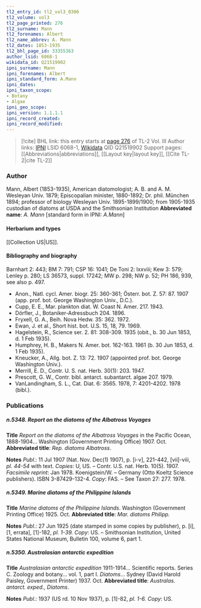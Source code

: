 ```yaml
---
tl2_entry_id: tl2_vol3_0306
tl2_volume: vol3
tl2_page_printed: 276
tl2_surname: Mann
tl2_forenames: Albert
tl2_name_abbrev: A. Mann
tl2_dates: 1853-1935
tl2_bhl_page_id: 33355363
author_lsid: 6068-1
wikidata_id: Q21519902
ipni_surname: Mann
ipni_forenames: Albert
ipni_standard_form: A.Mann
ipni_dates: 
ipni_taxon_scope: 
- Botany
- Algae
ipni_geo_scope: 
ipni_version: 1.1.1.1
ipni_record_created: 
ipni_record_modified:
---
```


> [!cite] BHL link: this entry starts at [page 276](https://www.biodiversitylibrary.org/page/33355363) of TL-2 Vol. III
> Author links: [IPNI](https://www.ipni.org/a/6068-1) LSID 6068-1, [Wikidata](https://www.wikidata.org/wiki/Q21519902) QID Q21519902
> Support pages: [[Abbreviations|abbreviations]], [[Layout key|layout key]], [[Cite TL-2|cite TL-2]]

### Author

Mann, Albert (1853-1935), American diatomologist; A. B. and A. M. Wesleyan Univ. 1879; Episcopalian minister, 1880-1892; Dr. phil. München 1894; professor of biology Wesleyan Univ. 1895-1899/1900; from 1905-1935 custodian of diatoms at USDA and the Smithsonian Institution 
**Abbreviated name**: *A. Mann* \[standard form in IPNI: *A.Mann*\]

#### Herbarium and types

[[Collection US|US]].

#### Bibliography and biography

Barnhart 2: 443; BM 7: 791; CSP 16: 1041; De Toni 2: lxxviii; Kew 3: 579; Lenley p. 280; LS 36573, suppl. 17242; MW p. 298; NW p. 52; PH 186, 939, see also p. 497.
- Anon., Natl. cycl. Amer. biogr. 25: 360-361; Österr. bot. Z. 57: 87. 1907 (app. prof. bot. George Washington Univ., D.C.).
- Cupp, E. E., Mar. plankton diat. W. Coast N. Amer. 217. 1943.
- Dörfler, J., Botaniker-Adressbuch 204. 1896.
- Fryxell, G. A., Beih. Nova Hedw. 35: 362. 1972.
- Ewan, J. et al., Short hist. bot. U.S. 15, 18, 79. 1969.
- Hagelstein, R., Science ser. 2. 81: 308-309. 1935 (obit., b. 30 Jun 1853, d. 1 Feb 1935).
- Humphrey, H. B., Makers N. Amer. bot. 162-163. 1961 (b. 30 Jun 1853, d. 1 Feb 1935).
- Kneucker, A., Allg. bot. Z. 13: 72. 1907 (appointed prof. bot. George Washington Univ.).
- Merrill, E. D., Contr. U. S. nat. Herb. 30(1): 203. 1947.
- Prescott, G. W., Contr. bibl. antarct. subantarct. algae 207. 1979.
- VanLandingham, S. L., Cat. Diat. 6: 3565. 1978, 7: 4201-4202. 1978 (bibl.).

### Publications

##### n.5348. Report on the diatoms of the Albatross Voyages

**Title**
*Report on the diatoms of the Albatross Voyages* in the Pacific Ocean, 1888-1904... Washington (Government Printing Office) 1907. Oct.
**Abbreviated title**: *Rep. diatoms Albatross*.

**Notes**
*Publ*.: 11 Jul 1907 (Nat. Nov. Dec(1) 1907), p. \[i-v\], 221-442, \[vii\]-viii, *pl. 44-54* with text.
*Copies*: U, US. – Contr. U.S. nat. Herb. 10(5). 1907.
*Facsimile reprint*: Jan 1978. Koenigstein/W. – Germany (Otto Koeltz Science publishers). ISBN 3-87429-132-4. *Copy*: FAS. – See Taxon 27: 277. 1978.

##### n.5349. Marine diatoms of the Philippine Islands

**Title**
*Marine diatoms of the Philippine Islands*. Washington (Government Printing Office) 1925. Oct.
**Abbreviated title**: *Mar. diatoms Philipp.*

**Notes**
*Publ*.: 27 Jun 1925 (date stamped in some copies by publisher), p. \[i\], \[1, errata\], \[1\]-182, *pl. 1-39. Copy*: US. – Smithsonian Institution, United States National Museum, Bulletin 100, volume 6, part 1.

##### n.5350. Australasian antarctic expedition

**Title**
*Australasian antarctic expedition* 1911-1914... Scientific reports. Series C. Zoology and botany... vol. 1, part I. *Diatoms*... Sydney (David Harold Paisley, Government Printer) 1937. Oct.
**Abbreviated title**: *Australas. antarct. exped., Diatoms*.

**Notes**
*Publ*.: 1937 (US rd. 10 Nov 1937), p. \[1\]-82, *pl. 1-6. Copy*: US.

